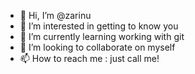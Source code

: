- 👋 Hi, I’m @zarinu
- 👀 I’m interested in getting to know you
- 🌱 I’m currently learning working with git
- 💞️ I’m looking to collaborate on myself
- 📫 How to reach me : just call me!

<!---
zarinu/zarin is a ✨ special ✨ repository because its `README.md` (this file) appears on your GitHub profile.
You can click the Preview link to take a look at your changes.
--->

